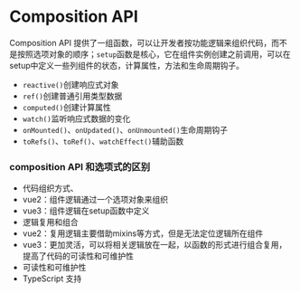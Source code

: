 # Composition API

Composition API 提供了一组函数，可以让开发者按功能逻辑来组织代码，而不是按照选项对象的顺序；`setup`函数是核心，它在组件实例创建之前调用，可以在setup中定义一些列组件的状态，计算属性，方法和生命周期钩子。

- `reactive()`创建响应式对象
- `ref()`创建普通引用类型数据
- `computed()`创建计算属性
- `watch()`监听响应式数据的变化
- `onMounted()`、`onUpdated()`、`onUnmounted()`生命周期钩子
- `toRefs()`、`toRef()`、`watchEffect()`辅助函数

### composition API 和选项式的区别

- 代码组织方式、
- vue2：组件逻辑通过一个选项对象来组织
- vue3：组件逻辑在setup函数中定义
- 逻辑复用和组合
- vue2：复用逻辑主要借助mixins等方式，但是无法定位逻辑所在组件
- vue3：更加灵活，可以将相关逻辑放在一起，以函数的形式进行组合复用，提高了代码的可读性和可维护性
- 可读性和可维护性
- TypeScript 支持